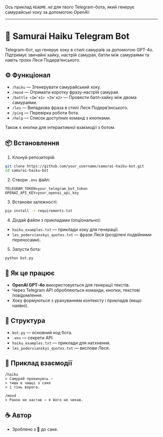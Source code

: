 Ось приклад `README.md` для твого Telegram-бота, який генерує самурайські хоку за допомогою OpenAI:

---

# 🥷 Samurai Haiku Telegram Bot

Telegram-бот, що генерує хоку в стилі самураїв за допомогою GPT-4o. Підтримує звичайні хайку, настрій самурая, батли між самураями та навіть трохи Леся Подерв’янського.

## ⚙️ Функціонал

- `/haiku` — Згенерувати самурайський хоку.
- `/mood` — Отримати коротку фразу-настрій самурая.
- `/battle <Ім’я1> <Ім’я2>` — Провести батл-хайку між двома самураями.
- `/les` — Випадкова фраза в стилі Леся Подерв’янського.
- `/ping` — Перевірка роботи бота.
- `/help` — Список доступних команд з кнопками.

Також є кнопки для інтерактивної взаємодії з ботом.

## 📦 Встановлення

1. Клонуй репозиторій:

```bash
git clone https://github.com/your_username/samurai-haiku-bot.git
cd samurai-haiku-bot
```

2. Створи `.env` файл:

```env
TELEGRAM_TOKEN=your_telegram_bot_token
OPENAI_API_KEY=your_openai_api_key
```

3. Встанови залежності:

```bash
pip install -r requirements.txt
```

4. Додай файли з прикладами (опціонально):

- `haiku_examples.txt` — приклади хоку для генерації.
- `les_podervianskyi_quotes.txt` — фрази Леся (розділені подвійними переносами).

5. Запусти бота:

```bash
python bot.py
```

## 🧠 Як це працює

- **OpenAI GPT-4o** використовується для генерації текстів.
- Через Telegram API обробляються команди, кнопки, текстові повідомлення.
- Хоку формуються з урахуванням контексту і прикладів (якщо наявні).

## 📁 Структура

- `bot.py` — основний код бота.
- `.env` — секрети API.
- `haiku_examples.txt` — приклади для натхнення.
- `les_podervianskyi_quotes.txt` — вислови Леся.

## 🧪 Приклад взаємодії

```
/haiku
> Самурай прокинувсь —
> тиша в чашці з саке
> і тінь ворога.

/mood
> Ранок не настав — я його не чекав.

```

## ☕ Автор

- Зроблено з 🖤 до саке.
